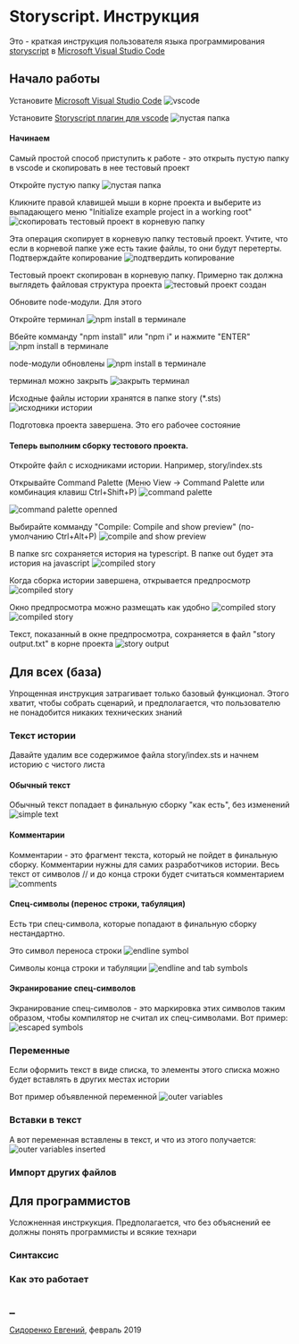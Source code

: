 # Storyscript. Инструкция
Это - краткая инструкция пользователя языка программирования [storyscript](https://github.com/freewebtime/storyscript) в [Microsoft Visual Studio Code](https://code.visualstudio.com/)

## Начало работы
Установите [Microsoft Visual Studio Code](https://code.visualstudio.com/)
![vscode](https://raw.githubusercontent.com/freewebtime/storyscriptOrigins/master/resources/vscode_new.png)

Установите [Storyscript плагин для vscode](https://marketplace.visualstudio.com/items?itemName=jackstorytailor.storyscript-vscode)
![пустая папка](https://raw.githubusercontent.com/freewebtime/storyscriptOrigins/master/resources/install_extension.png)

#### Начинаем

Самый простой способ приступить к работе - это открыть пустую папку в vscode и скопировать в нее тестовый проект

Откройте пустую папку
![пустая папка](https://raw.githubusercontent.com/freewebtime/storyscriptOrigins/master/resources/vscode_empty.png)

Кликните правой клавишей мыши в корне проекта и выберите из выпадающего меню "Initialize example project in a working root"
![скопировать тестовый проект в корневую папку](https://raw.githubusercontent.com/freewebtime/storyscriptOrigins/master/resources/init_example_project.png)

Эта операция скопирует в корневую папку тестовый проект. Учтите, что если в корневой папке уже есть такие файлы, то они будут перетерты. Подтверждайте копирование
![подтвердить копирование](https://raw.githubusercontent.com/freewebtime/storyscriptOrigins/master/resources/confirm_init_example_project.png)

Тестовый проект скопирован в корневую папку. Примерно так должна выглядеть файловая структура проекта
![тестовый проект создан](https://raw.githubusercontent.com/freewebtime/storyscriptOrigins/master/resources/example_project_created.png)

Обновите node-модули. Для этого

Откройте терминал
![npm install в терминале](https://raw.githubusercontent.com/freewebtime/storyscriptOrigins/master/resources/open_terminal.png)

Вбейте комманду "npm install" или "npm i" и нажмите "ENTER"
![npm install в терминале](https://raw.githubusercontent.com/freewebtime/storyscriptOrigins/master/resources/npm_install.png)

node-модули обновлены
![npm install в терминале](https://raw.githubusercontent.com/freewebtime/storyscriptOrigins/master/resources/node_modules_created.png)

терминал можно закрыть
![закрыть терминал](https://raw.githubusercontent.com/freewebtime/storyscriptOrigins/master/resources/close_terminal.png)


Исходные файлы истории хранятся в папке story (*.sts)
![исходники истории](https://raw.githubusercontent.com/freewebtime/storyscriptOrigins/master/resources/story_source_files.png)

Подготовка проекта завершена. Это его рабочее состояние

#### Теперь выполним сборку тестового проекта. 
Откройте файл с исходниками истории. Например, story/index.sts

Открывайте Command Palette (Меню View -> Command Palette или комбинация клавиш Ctrl+Shift+P) 
![command palette](https://raw.githubusercontent.com/freewebtime/storyscriptOrigins/master/resources/command_palette.png)

![command palette openned](https://raw.githubusercontent.com/freewebtime/storyscriptOrigins/master/resources/command_palette_openned.png)

Выбирайте комманду "Compile: Compile and show preview" (по-умолчанию Ctrl+Alt+P)
![compile and show preview](https://raw.githubusercontent.com/freewebtime/storyscriptOrigins/master/resources/compile_and_show_preview.png)

В папке src сохраняется история на typescript. В папке out будет эта история на javascript
![compiled story](https://raw.githubusercontent.com/freewebtime/storyscriptOrigins/master/resources/compiled_story.png)

Когда сборка истории завершена, открывается предпросмотр
![compiled story](https://raw.githubusercontent.com/freewebtime/storyscriptOrigins/master/resources/preview_story.png)

Окно предпросмотра можно размещать как удобно
![compiled story](https://raw.githubusercontent.com/freewebtime/storyscriptOrigins/master/resources/layout_2.png)
![compiled story](https://raw.githubusercontent.com/freewebtime/storyscriptOrigins/master/resources/layout_3.png)

Текст, показанный в окне предпросмотра, сохраняется в файл "story output.txt" в корне проекта
![story output](https://raw.githubusercontent.com/freewebtime/storyscriptOrigins/master/resources/story_output.png)


## Для всех (база)
Упрощенная инструкция затрагивает только базовый функционал.
Этого хватит, чтобы собрать сценарий, и предполагается, что пользователю не понадобится никаких технических знаний

### Текст истории

Давайте удалим все содержимое файла story/index.sts и начнем историю с чистого листа


#### Обычный текст
Обычный текст попадает в финальную сборку "как есть", без изменений
![simple text](https://raw.githubusercontent.com/freewebtime/storyscriptOrigins/master/resources/simple_text.png)

#### Комментарии
Комментарии - это фрагмент текста, который не пойдет в финальную сборку. Комментарии нужны для самих разработчиков истории. Весь текст от символов // и до конца строки будет считаться комментарием
![comments](https://raw.githubusercontent.com/freewebtime/storyscriptOrigins/master/resources/comments.png)

#### Спец-символы (перенос строки, табуляция)
Есть три спец-символа, которые попадают в финальную сборку нестандартно. 

Это символ переноса строки
![endline symbol](https://raw.githubusercontent.com/freewebtime/storyscriptOrigins/master/resources/endline_symbol.png)

Символы конца строки и табуляции
![endline and tab symbols](https://raw.githubusercontent.com/freewebtime/storyscriptOrigins/master/resources/endline_and_tab.png)

#### Экранирование спец-символов
Экранирование спец-символов - это маркировка этих символов таким образом, чтобы компилятор не считал их спец-символами. Вот пример:
![escaped symbols](https://raw.githubusercontent.com/freewebtime/storyscriptOrigins/master/resources/escaped_symbols.png)

### Переменные
Если оформить текст в виде списка, то элементы этого списка можно будет вставлять в других местах истории

Вот пример объявленной переменной
![outer variables](https://raw.githubusercontent.com/freewebtime/storyscriptOrigins/master/resources/outer_variable.png)

### Вставки в текст
А вот переменная вставлены в текст, и что из этого получается:
![outer variables inserted](https://raw.githubusercontent.com/freewebtime/storyscriptOrigins/master/resources/outer_variable_inserted.png)


### Импорт других файлов

## Для программистов
Усложненная инстркукция. Предполагается, что без объяснений ее должны понять программисты и всякие технари

### Синтаксис

### Как это работает 

## _
[Сидоренко Евгений](https://www.facebook.com/evgeny.sydorenko), февраль 2019
